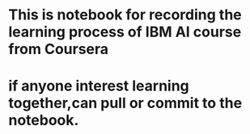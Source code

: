# This is notebook for recording the learning process of IBM AI course from Coursera
# if anyone interest learning together,can pull or commit to the notebook.
